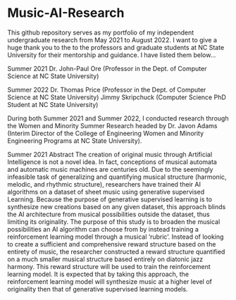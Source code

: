 # Music-AI-Research
 
This github repository serves as my portfolio of my independent undergraduate research from May 2021 to August 2022. I want to give a huge thank you to the 
to the professors and graduate students at NC State University for their mentorship and guidance. I have listed them below... 

Summer 2021
  Dr. John-Paul Ore (Professor in the Dept. of Computer Science at NC State University)

Summer 2022
  Dr. Thomas Price (Professor in the Dept. of Computer Science at NC State University)
  Jimmy Skripchuck (Computer Science PhD Student at NC State University)

During both Summer 2021 and Summer 2022, I conducted research through the Women and Minority Summer Research headed by Dr. Javon Adams (Interim Director of the 
College of Engineering Women and Minority Engineering Programs at NC State University).

Summer 2021
Abstract
The creation of original music through Artificial Intelligence is not a novel idea. In fact, conceptions of musical automata and automatic music machines are centuries old. 
Due to the seemingly infeasible task of generalizing and quantifying musical structure (harmonic, melodic, and rhythmic structure), researchers have trained their AI algorithms on a dataset
of sheet music using generative supervised Learning. Because the purpose of generative supervised learning is to synthesize new creations based on any given dataset, this approach 
blinds the AI architecture from musical possibilities outside the dataset, thus limiting its originality. The purpose of this study is to broaden the musical possibilities an AI algorithm can 
choose from by instead training a reinforcement learning model through a musical ‘rubric’. Instead of looking to create a sufficient and comprehensive 
reward structure based on the entirety of music, the researcher constructed a reward structure quantified on a much smaller musical structure based entirely on diatonic jazz harmony. This 
reward structure will be used to train the reinforcement learning model. It is expected that by taking this approach, the reinforcement learning model will synthesize music at 
a higher level of originality then that of generative supervised learning models. 
